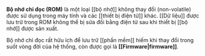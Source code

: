 **Bộ nhớ chỉ đọc (ROM)** là một loại [[bộ nhớ]] không thay đổi (non-volatile) được sử dụng trong máy tính và các [[thiết bị điện tử]] khác. [[Dữ liệu]] được lưu trữ trong ROM không thể bị sửa đổi bằng điện tử sau khi thiết bị [[bộ nhớ]] được sản xuất.

Bộ nhớ chỉ đọc rất hữu ích để lưu trữ [[phần mềm]] hiếm khi thay đổi trong suốt vòng đời của hệ thống, còn được gọi là **[[Firmware|firmware]]**.
